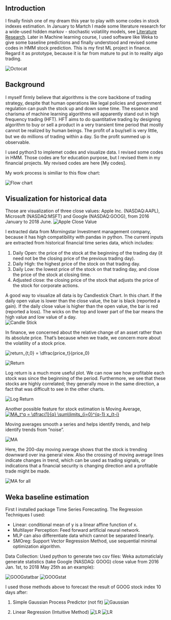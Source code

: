 ## Introduction
I finally finish one of my dream this year to play with some codes in stock indexes estimation. In January to Martch I made some literature research for a wide-used hidden markov - stochastic volatility models, see [Literature Research](https://github.com/XinyiLeo/Samples/blob/master/Xinyi%20Wu_433%20final%20report.pdf). Later in Machine learning course, I used software like Weka to give some baseline predictions and finally understood and revised some codes in HMM stock prediction. This is my first ML project in finance. Regard it as prototype, because it is far from mature to put in to reality algo trading. 

![Octocat](https://assets-cdn.github.com/images/icons/emoji/octocat.png)

## Background
I myself ﬁrmly believe that algorithms is the core backbone of trading strategy, despite that human operations like legal policies and government regulation can push the stock up and down some time. The essence and charisma of machine learning algorithms will apparently stand out in high frequency trading (HFT). HFT aims to do quantitative trading by designing algorithm to buy or sell a product in a very transient time period that mostly cannot be realized by human beings. The proﬁt of a buy/sell is very little, but we do millions of trading within a day. So the proﬁt summed up is observable.

I used python3 to implemet codes and visualize data. I revised some codes in HMM. Those codes are for education purpose, but I revised them in my financial projects. My revised codes are here [My codes]. 

My work process is similiar to this flow chart:

![Flow chart](https://github.com/XinyiLeo/StockHMM/blob/master/graphs/graph12.png)

## Visualization for historical data
Those are visualization of three close values: Apple Inc. (NASDAQ:AAPL), Microsoft (NASDAQ:MSFT) and Google (NASDAQ:GOOG), from 2016 January to 2018 June. 
![Apple Close Value](https://github.com/XinyiLeo/StockHMM/blob/master/graphs/graph4.png)

I extracted data from Morningstar Investment management company, because it has high compatibility with pandas in python. The current inputs are extracted from historical ﬁnancial time series data, which includes: 
1. Daily Open: the price of the stock at the beginning of the trading day (it need not be the closing price of the previous trading day).
2. Daily High: the highest price of the stock on that trading day.
3. Daily Low: the lowest price of the stock on that trading day, and close the price of the stock at closing time.
4. Adjusted close: the closing price of the stock that adjusts the price of the stock for corporate actions.

A good way to visualize all data is by Candlestick Chart. In this chart. If the daily open value is lower than the close value, the bar is black (reported a gain). If the daily close value is higher than the open value, the bar is red (reported a loss). The wicks on the top and lower part of the bar means the high value and low value of a day.  
![Candle Stick](https://github.com/XinyiLeo/StockHMM/blob/master/graphs/graph3.png)
 
In finance, we concerned about the relative change of an asset rather than its absolute price. That’s because when we trade, we concern more about the volatility of a stock price.

<img src="https://latex.codecogs.com/gif.latex?return_{t,0}&space;=&space;\dfrac{price_t}{price_0}" title="return_{t,0} = \dfrac{price_t}{price_0}" />

![Return](https://github.com/XinyiLeo/StockHMM/blob/master/graphs/graph5.png)

Log return is a much more useful plot. We can now see how profitable each stock was since the beginning of the period. Furthermore, we see that these stocks are highly correlated; they generally move in the same direction, a fact that was difficult to see in the other charts. 

![Log Return](https://github.com/XinyiLeo/StockHMM/blob/master/graphs/graph6.png)

Another possible feature for stock estimation is Moving Average,  
<a href="https://www.codecogs.com/eqnedit.php?latex=MA_t^q&space;=&space;\dfrac{1}{q}&space;\sum\limits_{i=0}^{q-1}&space;x_{t-i}" target="_blank"><img src="https://latex.codecogs.com/gif.latex?MA_t^q&space;=&space;\dfrac{1}{q}&space;\sum\limits_{i=0}^{q-1}&space;x_{t-i}" title="MA_t^q = \dfrac{1}{q} \sum\limits_{i=0}^{q-1} x_{t-i}" /></a>

Moving averages smooth a series and helps identify trends, and help identify trends from “noise”. 

![MA](https://github.com/XinyiLeo/StockHMM/blob/master/graphs/graph7.png)

Here, the 200-day moving average shows that the stock is trending downward over ina general view. 
Also the crossing of moving average lines indicate changes in trend, which can be used as trading signals, or indications that a financial security is changing direction and a profitable trade might be made.

![MA for all](https://github.com/XinyiLeo/StockHMM/blob/master/graphs/graph8.png)


## Weka baseline estimation 
First I installed package Time Series Forecasting. The Regression Techniques I used:
* Linear: conditional mean of y is a linear affine function of x.
* Multilayer Perception: Feed forward artificial neural network.
* MLP can also differentiate data which cannot be separated linearly.
* SMOreg: Support Vector Regression Method, use sequential minimal optimization algorithm.

Data Collection: Used python to generate two csv files: 
Weka automaticlaly generate statistics (take Google (NASDAQ: GOOG) close value from 2016 Jan. 1st, to 2018 May 25th as an example):

![GOOGstatbar](https://github.com/XinyiLeo/StockHMM/blob/master/graphs/graph18.png)
![GOOGstat](https://github.com/XinyiLeo/StockHMM/blob/master/graphs/graph19.png)

I used those methods above to forecast the result of GOOG stock index 10 days after: 
1. Simple Gaussian Process Predictor (not fit)
![Gaussian](https://github.com/XinyiLeo/StockHMM/blob/master/graphs/graph31.png)

2. Linear Regression (Intuitive Method)
![LR](https://github.com/XinyiLeo/StockHMM/blob/master/graphs/graph32.png)
![LR](https://github.com/XinyiLeo/StockHMM/blob/master/graphs/graph33.png)










